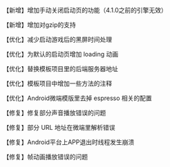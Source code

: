 
【新增】增加手动关闭启动页的功能（4.1.0之前的引擎无效）

【新增】增加对gzip的支持

【优化】减少启动游戏后的黑屏时间处理

【优化】为默认的启动页增加 loading 动画

【优化】替换模板项目里的后端服务器地址

【优化】模板项目中增加一些方法的注释

【优化】Android微端模版里去掉 espresso 相关的配置

【修复】修复部分声音播放错误的问题

【修复】部分 URL 地址在微端里解析错误

【修复】Android平台上APP退出时线程发生崩溃

【修复】帧动画播放错误的问题
